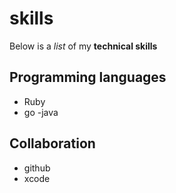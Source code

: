 # skills 

Below is a _list_ of my **technical skills**

## Programming languages 
- Ruby
- go
-java

## Collaboration
- github
- xcode
